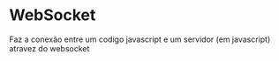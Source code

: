 # WebSocket

Faz a conexão entre um codigo javascript e um servidor (em javascript) atravez do websocket

